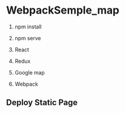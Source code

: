 # WebpackSemple_map



1. npm install
2. npm serve


1. React
2. Redux
3. Google map
4. Webpack


## Deploy Static Page


